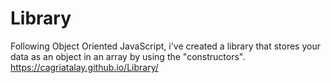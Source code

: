 # Library
Following Object Oriented JavaScript, i've created a library that stores your data as an object in an array by using the "constructors".
https://cagriatalay.github.io/Library/
